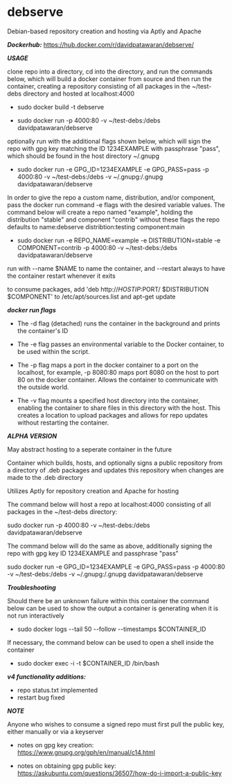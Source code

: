 # debserve
Debian-based repository creation and hosting via Aptly and Apache

***Dockerhub:***
https://hub.docker.com/r/davidpatawaran/debserve/

***USAGE***

clone repo into a directory, cd into the directory, and run the commands below, which will build a docker container from source and then run the container, creating a repository consisting of all packages in the ~/test-debs directory and hosted at localhost:4000

- sudo docker build -t debserve

- sudo docker run -p 4000:80 -v ~/test-debs:/debs davidpatawaran/debserve

optionally run with the additional flags shown below, which will sign the repo with gpg key matching the ID 1234EXAMPLE with passphrase "pass", which should be found in the host directory ~/.gnupg

- sudo docker run -e GPG_ID=1234EXAMPLE -e GPG_PASS=pass -p 4000:80 -v ~/test-debs:/debs -v ~/.gnupg:/.gnupg davidpatawaran/debserve

In order to give the repo a custom name, distribution, and/or component, pass the docker run command -e flags with the desired variable values. The command below will create a repo named "example", holding the distribution "stable" and component "contrib" without these flags the repo defaults to name:debserve distribtion:testing component:main

- sudo docker run -e REPO_NAME=example -e DISTRIBUTION=stable -e COMPONENT=contrib -p 4000:80 -v ~/test-debs:/debs davidpatawaran/debserve

run with --name $NAME to name the container, and --restart always to have the container restart whenever it exits

to consume packages, add 'deb http://$HOSTIP:$PORT/ $DISTRIBUTION $COMPONENT' to /etc/apt/sources.list and apt-get update

***docker run flags***

- The -d flag (detached) runs the container in the background and prints the container's ID

- The -e flag passes an environmental variable to the Docker container, to be used within the script.

- The -p flag maps a port in the docker container to a port on the localhost, for example, -p 8080:80 maps port 8080 on the host to port 80 on the docker container. Allows the container to communicate with the outside world.

- The -v flag mounts a specified host directory into the container, enabling the container to share files in this directory with the host. This creates a location to upload packages and allows for repo updates without restarting the container.

***ALPHA VERSION***

May abstract hosting to a seperate container in the future 

Container which builds, hosts, and optionally signs a public repository from a directory of .deb packages and updates this repository when changes are made to the .deb directory

Utilizes Aptly for repository creation and Apache for hosting

The command below will host a repo at localhost:4000 consisting of all packages in the ~/test-debs directory:

sudo docker run -p 4000:80 -v ~/test-debs:/debs davidpatawaran/debserve

The command below will do the same as above, additionally signing the repo with gpg key ID 1234EXAMPLE and passphrase "pass"

sudo docker run -e GPG_ID=1234EXAMPLE -e GPG_PASS=pass -p 4000:80 -v ~/test-debs:/debs -v ~/.gnupg:/.gnupg davidpatawaran/debserve

***Troubleshooting***

Should there be an unknown failure within this container the command below can be used to show the output a container is generating when it is not run interactively
- sudo docker logs --tail 50 --follow --timestamps $CONTAINER_ID

If necessary, the command below can be used to open a shell inside the container
- sudo docker exec -i -t $CONTAINER_ID /bin/bash

***v4 functionality additions:***
- repo status.txt implemented
- restart bug fixed

***NOTE***

Anyone who wishes to consume a signed repo must first pull the public key, either manually or via a keyserver

- notes on gpg key creation: https://www.gnupg.org/gph/en/manual/c14.html

- notes on obtaining gpg public key: https://askubuntu.com/questions/36507/how-do-i-import-a-public-key
